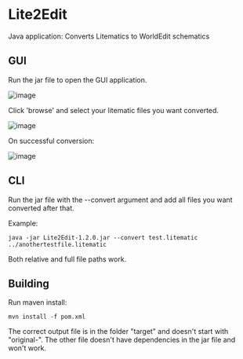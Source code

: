 # Lite2Edit
Java application: Converts Litematics to WorldEdit schematics

## GUI
Run the jar file to open the GUI application.

![image](https://github.com/emeraldtip/Lite2Edit/assets/48155462/e745dada-d8be-4d0b-929b-469ee2f8ab11)

Click 'browse' and select your litematic files you want converted.

![image](https://github.com/emeraldtip/Lite2Edit/assets/48155462/148acc5f-77bf-4416-9b57-7b12ce9c6373)


On successful conversion:

![image](https://github.com/emeraldtip/Lite2Edit/assets/48155462/a917a8df-9745-42a2-b03c-c51951290076)



## CLI
Run the jar file with the --convert argument and add all files you want converted after that.

Example:
```
java -jar Lite2Edit-1.2.0.jar --convert test.litematic ../anothertestfile.litematic
```

Both relative and full file paths work.


## Building
Run maven install:
```
mvn install -f pom.xml
```
The correct output file is in the folder "target" and doesn't start with "original-".
The other file doesn't have dependencies in the jar file and won't work.
